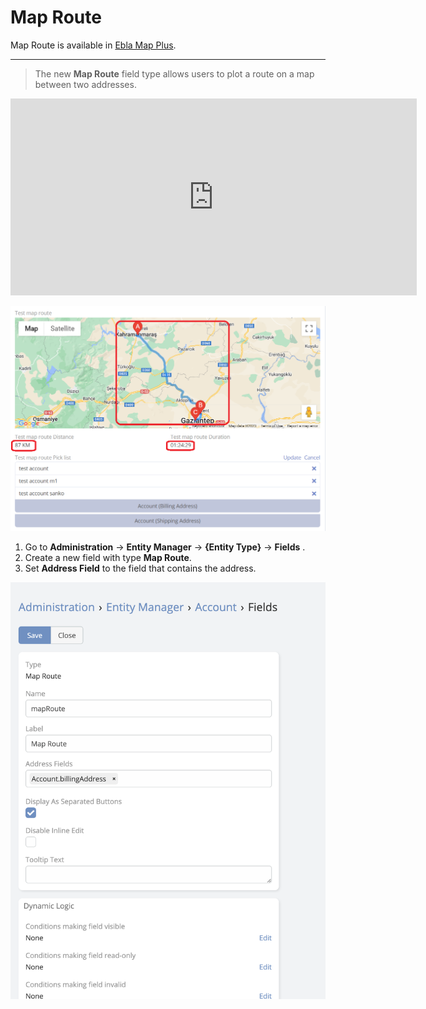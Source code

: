 # Map Route

Map Route is available in [Ebla Map Plus](https://www.eblasoft.com.tr/espocrm-extension-page/espocrm-map-extension).

---

> The new **Map Route** field type allows users to plot a route on a map between two addresses.

<iframe width="650" height="315" src=" https://www.youtube.com/embed/gc3Sxb4rPWs" frameborder="0" allow="accelerometer; autoplay; clipboard-write; encrypted-media; gyroscope; picture-in-picture" allowfullscreen></iframe>

![Map Route](../../_static/images/extensions/map-plus/map-route.jpg)


1. Go to **Administration** -> **Entity Manager** -> **{Entity Type}** -> **Fields** .
2. Create a new field with type **Map Route**.
3. Set **Address Field** to the field that contains the address.

![Map Route](../../_static/images/extensions/map-plus/map-route-op.png)

